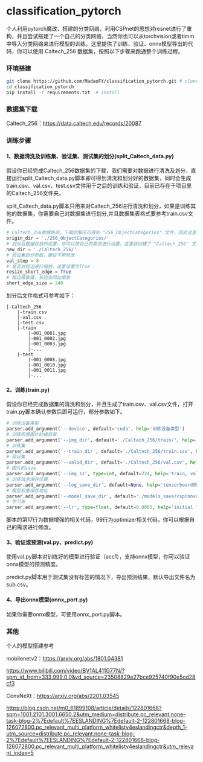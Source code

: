 # classification_pytorch
 个人利用pytorch魔改、搭建的分类网络，利用CSPnet的思想对resnet进行了重构，并且尝试搭建了一个自己的分类网络，当然你也可以从torchvision或者timm中导入分类网络来进行模型的训练。这里提供了训练、验证、onnx模型导出的代码，你可以使用 Caltech_256 数据集，按照以下步骤来跑通整个训练过程。

 
 ### 环境搭建
 ```bash
git clone https://github.com/MadaoFY/classification_pytorch.git # clone
cd classification_pytorch
pip install -r requirements.txt  # install
```

### 数据集下载
Caltech_256：https://data.caltech.edu/records/20087

### 训练步骤
#### 1、数据清洗及训练集、验证集、测试集的划分(split_Caltech_data.py)
假设你已经完成Caltech_256数据集的下载，我们需要对数据进行清洗及划分，直接运行split_Caltech_data.py脚本即可得到清洗和划分好的数据集，同时会生成train.csv、val.csv、test.csv文件用于之后的训练和验证，目前已存在于项目里的Caltech_256文件夹。

split_Caltech_data.py脚本只用来对Caltech_256进行清洗和划分，如果是训练其他的数据集，你需要自己对数据集进行划分,并且数据集表格式要参考train.csv文件。
```python
# Caltech_256数据路径，下载后解压可得到 "256_ObjectCategories" 文件，因此这里默认设置 './256_ObjectCategories/'
origin_dir = './256_ObjectCategories/'
# 划分后数据存放的位置，你可以按自己的需求进行设置，这里我创建了 "Caltech_256" 文件夹来放置清洗、划分后的数据
new_dir = './Caltech_256/'
# 验证集划分参数，建议不用修改
val_step = 8
# 是否对短边进行缩放，这里设置为True
resize_short_edge = True
# 短边缩放值，长边会同比缩放
short_edge_size = 240
```
划分后文件格式可参考如下：
```
|-Caltech_256
    |-train.csv
    |-val.csv
    |-test.csv
    |-train
        |-001_0001.jpg
        |-001_0002.jpg
        |-001_0003.jpg
        |-...
    |-test
        |-001_0008.jpg
        |-001_0010.jpg
        |-001_0011.jpg
        |-...
```

#### 2、训练(train.py)
假设你已经完成数据集的清洗和划分，并且生成了train.csv、val.csv文件，打开train.py脚本确认参数后即可运行，部分参数如下。
```python
# 训练设备类型
parser.add_argument('--device', default='cuda', help='训练设备类型')
# 训练所需图片的根目录
parser.add_argument('--img_dir', default='./Caltech_256/train/', help='训练所用图片根目录')
# 训练集
parser.add_argument('--train_dir', default='./Caltech_256/train.csv', help='训练集文档')
# 验证集
parser.add_argument('--valid_dir', default='./Caltech_256/val.csv', help='验证集文档')
# 图片的size
parser.add_argument('--img_sz', type=int, default=224, help='train, val image size (pixels)')
# 训练信息保存位置
parser.add_argument('--log_save_dir', default=None, help='tensorboard信息保存地址')
# 模型权重保存地址
parser.add_argument('--model_save_dir', default='./models_save/cspconvnext_t', help='模型权重保存地址')
# 学习率
parser.add_argument('--lr', type=float, default=0.0005, help='initial learning rate, 0.001 is the default value for training')
```
脚本的第17行为数据增强的相关代码，99行为optimizer相关代码，你可以根据自己的需求进行修改。


#### 3、验证或预测(val.py、predict.py)
使用val.py脚本对训练好的模型进行验证（acc1），支持onnx模型，你可以验证onnx模型的预测精度。

predict.py脚本用于测试集没有标签的情况下，导出预测结果，默认导出文件名为sub.csv。


#### 4、导出onnx模型(onnx_port.py)
如果你需要onnx模型，可使用onnx_port.py脚本。


### 其他

个人的模型搭建参考

mobilenetv2：https://arxiv.org/abs/1801.04381

https://www.bilibili.com/video/BV1AL411G77N/?spm_id_from=333.999.0.0&vd_source=23508829e27bce925740f90e5cd28cf3


ConvNeXt：https://arxiv.org/abs/2201.03545

https://blog.csdn.net/m0_61899108/article/details/122801668?spm=1001.2101.3001.6650.2&utm_medium=distribute.pc_relevant.none-task-blog-2%7Edefault%7EESLANDING%7Edefault-2-122801668-blog-126072800.pc_relevant_multi_platform_whitelistv4eslandingctr&depth_1-utm_source=distribute.pc_relevant.none-task-blog-2%7Edefault%7EESLANDING%7Edefault-2-122801668-blog-126072800.pc_relevant_multi_platform_whitelistv4eslandingctr&utm_relevant_index=5




